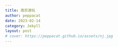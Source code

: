 ```yaml
---
title: 南京游玩
author: peppacat
date: 2023-02-14
category: Jekyll
layout: post
# cover: https://peppacat.github.io/assets/nj.jpg
---
```


<head>
    <style>
        .box {
            display: flex;
            flex-wrap: wrap;
        }

        .imageBox {
            position: relative;
            overflow: hidden;
            margin-bottom: 2%;
            width: 1200px;
        }

        /* 2/3 */
        .imageBox img:nth-child(1):nth-last-child(2),
        .imageBox img:nth-child(2):nth-last-child(1),
        .imageBox img:nth-child(1):nth-last-child(3),
        .imageBox img:nth-child(2):nth-last-child(2),
        .imageBox img:nth-child(3):nth-last-child(1) {
            width: 32%;
        }

        /* 4 */
        .imageBox img:nth-child(1):nth-last-child(4),
        .imageBox img:nth-child(2):nth-last-child(3),
        .imageBox img:nth-child(3):nth-last-child(2),
        .imageBox img:nth-child(4):nth-last-child(1) {
            width: 49%;
        }

        /*  5张以上图片  */
        .imageBox img:nth-child(1):nth-last-child(n + 5),
        .imageBox img:nth-child(1):nth-last-child(n + 5)~img {
            width: 32%;
        }
    </style>
</head>

# 地图

  <div class="box">
      <div class="imageBox">
          <img src="/assets/nanjing/nj.jpg">
      </div>
  </div>

# 时间
* 两天:2023-02-18至2023-02-19

# 行李

<div class="table-wrapper" markdown="block">

  |名称|说明|出门确认|其他|
  |:-:|:-:|:-:|:-:|
  |手机||||
  |钱包|身份证,银行卡,现金|||
  |钥匙||||
  |背包|迪卡侬户外旅行款|||
  |电脑|轻巧办公|||
  |现金|1000备用|||
  |充电宝|2W毫安|||
  |充电线|apple和安卓|||
  |遮阳帽||||
  |羽绒服|防风保暖|||
  |雨伞|轻便旅行款|||
  |水杯|轻便防漏运动款|||

  </div>

# 行程
<div class="table-wrapper" markdown="block">

  |日期|上午|下午|晚上|吃饭|住宿|费用|说明|
  |:-:|:-:|:-:|:-:|:-:|:-:|:-:|:-:|
  |2.18|总统府|玄武湖|夫子庙看花灯,夜游秦淮河|中山东路新街口|布丁酒店(南京珠江路东南大学店)|总统府35,夫子庙50,玄武湖免费,秦淮河船票100|古迹文化|
  |2.19|中山陵|南湖路|老门东|南湖路,老门东|无|中山陵免费,老门东免费|美食(鸭血粉丝汤,盐水鸭,糕点,茶颜悦色|

  </div>

# 小记
## 总统府
<body>

  <div class="box">
      <div class="imageBox">
          <img src="\assets\nanjing\ztf\20230311134044.jpg" />
          <img src="\assets\nanjing\ztf\2023031113404418.jpg" />
          <img src="\assets\nanjing\ztf\2023031113404419.jpg" />
      </div>
  </div>


## 中山陵

  <div class="box">
      <div class="imageBox">
          <img src="\assets\nanjing\zsl\2023031113404411.jpg" />
          <img src="\assets\nanjing\zsl\2023031113404412.jpg" />
          <img src="\assets\nanjing\zsl\2023031113404413.jpg" />
          <img src="\assets\nanjing\zsl\2023031113404414.jpg" />
          <img src="\assets\nanjing\zsl\2023031113404415.jpg" />
          <img src="\assets\nanjing\zsl\2023031113404437.jpg" />
          <img src="\assets\nanjing\zsl\2023031113404438.jpg" />
      </div>
  </div>


## 玄武湖

  <div class="box">
      <div class="imageBox">
          <img src="\assets\nanjing\xwh\202303111340442.jpg" />
          <img src="\assets\nanjing\xwh\202303111340444.jpg" />
          <img src="\assets\nanjing\xwh\202303111340445.jpg" />
          <img src="\assets\nanjing\xwh\202303111340446.jpg" />
          <img src="\assets\nanjing\xwh\202303111340449.jpg" />
          <img src="\assets\nanjing\xwh\2023031113404422.jpg" />
      </div>
  </div>


## 夫子庙

  <div class="box">
      <div class="imageBox">
          <img src="\assets\nanjing\fzm\202303111340447.jpg" />
          <img src="\assets\nanjing\fzm\2023031113404410.jpg" />
          <img src="\assets\nanjing\fzm\2023031113404423.jpg" />
          <img src="\assets\nanjing\fzm\2023031113404424.jpg" />
          <img src="\assets\nanjing\fzm\2023031113404425.jpg" />
          <img src="\assets\nanjing\fzm\2023031113404427.jpg" />
          <img src="\assets\nanjing\fzm\2023031113404428.jpg" />
          <img src="\assets\nanjing\fzm\2023031113404430.jpg" />
          <img src="\assets\nanjing\fzm\2023031113404431.jpg" />
          <img src="\assets\nanjing\fzm\2023031113404433.jpg" />
  </div>
  

## 老门东

  <div class="box">
      <div class="imageBox">
          <img src="\assets\nanjing\lmd\2023031113404416.jpg" />
          <img src="\assets\nanjing\lmd\2023031113404417.jpg" />
          <img src="\assets\nanjing\lmd\2023031113404440.jpg" />
          <img src="\assets\nanjing\lmd\2023031113404442.jpg" />
  </div>


## 美食

  <div class="box">
      <div class="imageBox">
          <img src="\assets\nanjing\ms\202303111340441.jpg" />
          <img src="\assets\nanjing\ms\2023031113404421.jpg" />
          <img src="\assets\nanjing\ms\2023031113404434.jpg" />
          <img src="\assets\nanjing\ms\2023031113404435.jpg" />
          <img src="\assets\nanjing\ms\2023031113404439.jpg" />
  </div>

</body>



